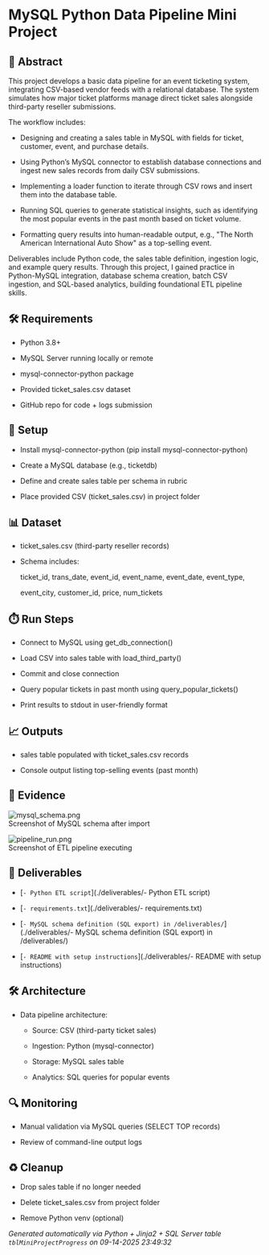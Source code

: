 # MySQL Python Data Pipeline Mini Project


## 📖 Abstract
This project develops a basic data pipeline for an event ticketing system, integrating CSV-based vendor feeds with a relational database. The system simulates how major ticket platforms manage direct ticket sales alongside third-party reseller submissions.

The workflow includes:

* Designing and creating a sales table in MySQL with fields for ticket, customer, event, and purchase details.

* Using Python’s MySQL connector to establish database connections and ingest new sales records from daily CSV submissions.

* Implementing a loader function to iterate through CSV rows and insert them into the database table.

* Running SQL queries to generate statistical insights, such as identifying the most popular events in the past month based on ticket volume.

* Formatting query results into human-readable output, e.g., "The North American International Auto Show" as a top-selling event.

Deliverables include Python code, the sales table definition, ingestion logic, and example query results. Through this project, I gained practice in Python-MySQL integration, database schema creation, batch CSV ingestion, and SQL-based analytics, building foundational ETL pipeline skills.



## 🛠 Requirements
- Python 3.8+
- MySQL Server running locally or remote
- mysql-connector-python package
- Provided ticket_sales.csv dataset
- GitHub repo for code + logs submission



## 🧰 Setup
- Install mysql-connector-python (pip install mysql-connector-python)
- Create a MySQL database (e.g., ticketdb)
- Define and create sales table per schema in rubric
- Place provided CSV (ticket_sales.csv) in project folder



## 📊 Dataset
- ticket_sales.csv (third-party reseller records)
- Schema includes:
  ticket_id, trans_date, event_id, event_name, event_date, event_type,
  event_city, customer_id, price, num_tickets



## ⏱️ Run Steps
- Connect to MySQL using get_db_connection()
- Load CSV into sales table with load_third_party()
- Commit and close connection
- Query popular tickets in past month using query_popular_tickets()
- Print results to stdout in user-friendly format



## 📈 Outputs
- sales table populated with ticket_sales.csv records
- Console output listing top-selling events (past month)



## 📸 Evidence

![mysql_schema.png](./evidence/mysql_schema.png)  
Screenshot of MySQL schema after import

![pipeline_run.png](./evidence/pipeline_run.png)  
Screenshot of ETL pipeline executing




## 📎 Deliverables

- [`- Python ETL script`](./deliverables/- Python ETL script)

- [`- requirements.txt`](./deliverables/- requirements.txt)

- [`- MySQL schema definition (SQL export) in /deliverables/`](./deliverables/- MySQL schema definition (SQL export) in /deliverables/)

- [`- README with setup instructions`](./deliverables/- README with setup instructions)




## 🛠️ Architecture
- Data pipeline architecture:
  - Source: CSV (third-party ticket sales)
  - Ingestion: Python (mysql-connector)
  - Storage: MySQL sales table
  - Analytics: SQL queries for popular events



## 🔍 Monitoring
- Manual validation via MySQL queries (SELECT TOP records)
- Review of command-line output logs



## ♻️ Cleanup
- Drop sales table if no longer needed
- Delete ticket_sales.csv from project folder
- Remove Python venv (optional)



*Generated automatically via Python + Jinja2 + SQL Server table `tblMiniProjectProgress` on 09-14-2025 23:49:32*